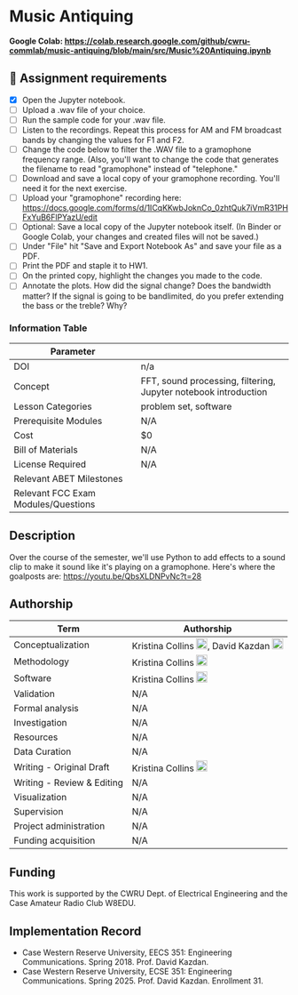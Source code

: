 # Music Antiquing

**Google Colab: https://colab.research.google.com/github/cwru-commlab/music-antiquing/blob/main/src/Music%20Antiquing.ipynb**

## 📡 Assignment requirements
 - [X] Open the Jupyter notebook.
 - [ ] Upload a .wav file of your choice.
 - [ ] Run the sample code for your .wav file.
 - [ ] Listen to the recordings. Repeat this process for AM and FM broadcast bands by changing the values for F1 and F2. 
 - [ ] Change the code below to filter the .WAV file to a gramophone frequency range. (Also, you'll want to change the code that generates the filename to read "gramophone" instead of "telephone."
 - [ ] Download and save a local copy of your gramophone recording. You'll need it for the next exercise.
 - [ ] Upload your "gramophone" recording here: https://docs.google.com/forms/d/1ICqKKwbJoknCo_0zhtQuk7iVmR31PHFxYuB6FlPYazU/edit
 - [ ] Optional: Save a local copy of the Jupyter notebook itself. (In Binder or Google Colab, your changes and created files will not be saved.)
 - [ ] Under "File" hit "Save and Export Notebook As" and save your file as a PDF.
 - [ ] Print the PDF and staple it to HW1.
 - [ ] On the printed copy, highlight the changes you made to the code.
 - [ ] Annotate the plots. How did the signal change? Does the bandwidth matter? If the signal is going to be bandlimited, do you prefer extending the bass or the treble? Why?

### Information Table

| Parameter | |
| -------- | ------- |
| DOI  | n/a    |
| Concept |FFT, sound processing, filtering, Jupyter notebook introduction|
| Lesson Categories | problem set, software|
| Prerequisite Modules    | N/A |
| Cost    | $0    |
| Bill of Materials    | N/A |
| License Required    |  N/A |
| Relevant ABET Milestones    |  |
| Relevant FCC Exam Modules/Questions    |  |

## Description
Over the course of the semester, we'll use Python to add effects to a sound clip to make it sound like it's playing on a gramophone. Here's where the goalposts are: https://youtu.be/QbsXLDNPvNc?t=28 

## Authorship

| Term                       | Authorship |
|----------------------------|------------|
| Conceptualization          |  Kristina Collins <a href="https://orcid.org/0000-0002-3816-1948"><img width="20px" src="https://orcid.org/assets/vectors/orcid.logo.icon.svg" alt=""/></a>,  David Kazdan <a href="https://orcid.org/0000-0003-2663-8179"><img width="20px" src="https://orcid.org/assets/vectors/orcid.logo.icon.svg" alt=""/>|
| Methodology                |  Kristina Collins <a href="https://orcid.org/0000-0002-3816-1948"><img width="20px" src="https://orcid.org/assets/vectors/orcid.logo.icon.svg" alt=""/></a>          |
| Software                   |  Kristina Collins <a href="https://orcid.org/0000-0002-3816-1948"><img width="20px" src="https://orcid.org/assets/vectors/orcid.logo.icon.svg" alt=""/></a>           |
| Validation                 | N/A        |
| Formal analysis            | N/A        |
| Investigation              | N/A        |
| Resources                  | N/A        |
| Data Curation              | N/A        |
| Writing - Original Draft   | Kristina Collins <a href="https://orcid.org/0000-0002-3816-1948"><img width="20px" src="https://orcid.org/assets/vectors/orcid.logo.icon.svg" alt=""/></a>       |
| Writing - Review & Editing | N/A         |
| Visualization              | N/A          |
| Supervision                | N/A        |
| Project administration     | N/A        |
| Funding acquisition        | N/A         |

## Funding
This work is supported by the CWRU Dept. of Electrical Engineering and the Case Amateur Radio Club W8EDU.

## Implementation Record
 - Case Western Reserve University, EECS 351: Engineering Communications. Spring 2018. Prof. David Kazdan.
 - Case Western Reserve University, ECSE 351: Engineering Communications. Spring 2025. Prof. David Kazdan. Enrollment 31.
